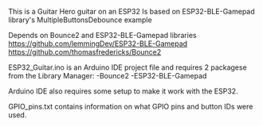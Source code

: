 This is a Guitar Hero guitar on an ESP32
Is based on ESP32-BLE-Gamepad library's MultipleButtonsDebounce example

Depends on Bounce2 and ESP32-BLE-Gamepad libraries
https://github.com/lemmingDev/ESP32-BLE-Gamepad
https://github.com/thomasfredericks/Bounce2

ESP32_Guitar.ino is an Arduino IDE project file and requires 2 packagese from the Library Manager:
  -Bounce2
  -ESP32-BLE-Gamepad
  
Arduino IDE also requires some setup to make it work with the ESP32.
   
GPIO_pins.txt contains information on what GPIO pins and button IDs were used.
